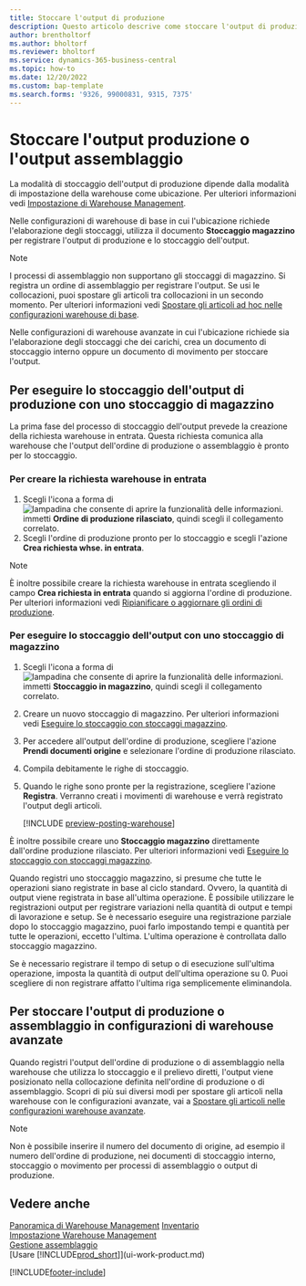```yaml
---
title: Stoccare l'output di produzione
description: Questo articolo descrive come stoccare l'output di produzione.
author: brentholtorf
ms.author: bholtorf
ms.reviewer: bholtorf
ms.service: dynamics-365-business-central
ms.topic: how-to
ms.date: 12/20/2022
ms.custom: bap-template
ms.search.forms: '9326, 99000831, 9315, 7375'
---
```

# <a name="put-away-production-or-assembly-output"></a>Stoccare l'output produzione o l'output assemblaggio

La modalità di stoccaggio dell'output di produzione dipende dalla modalità di impostazione della warehouse come ubicazione. Per ulteriori informazioni vedi [Impostazione di Warehouse Management](warehouse-setup-warehouse.md).  

Nelle configurazioni di warehouse di base in cui l'ubicazione richiede l'elaborazione degli stoccaggi, utilizza il documento **Stoccaggio magazzino** per registrare l'output di produzione e lo stoccaggio dell'output.  

> [!NOTE]  
> I processi di assemblaggio non supportano gli stoccaggi di magazzino. Si registra un ordine di assemblaggio per registrare l'output. Se usi le collocazioni, puoi spostare gli articoli tra collocazioni in un secondo momento. Per ulteriori informazioni vedi [Spostare gli articoli ad hoc nelle configurazioni warehouse di base](warehouse-how-to-move-items-ad-hoc-in-basic-warehousing.md).  

Nelle configurazioni di warehouse avanzate in cui l'ubicazione richiede sia l'elaborazione degli stoccaggi che dei carichi, crea un documento di stoccaggio interno oppure un documento di movimento per stoccare l'output.  

## <a name="to-put-away-production-output-with-an-inventory-put-away"></a>Per eseguire lo stoccaggio dell'output di produzione con uno stoccaggio di magazzino

La prima fase del processo di stoccaggio dell'output prevede la creazione della richiesta warehouse in entrata. Questa richiesta comunica alla warehouse che l'output dell'ordine di produzione o assemblaggio è pronto per lo stoccaggio.

### <a name="to-create-the-inbound-warehouse-request"></a>Per creare la richiesta warehouse in entrata

1. Scegli l'icona a forma di ![lampadina che consente di aprire la funzionalità delle informazioni.](media/ui-search/search_small.png "Dimmi cosa vuoi fare") immetti **Ordine di produzione rilasciato**, quindi scegli il collegamento correlato.  
2. Scegli l'ordine di produzione pronto per lo stoccaggio e scegli l'azione **Crea richiesta whse. in entrata**.  

> [!NOTE]  
> È inoltre possibile creare la richiesta warehouse in entrata scegliendo il campo **Crea richiesta in entrata** quando si aggiorna l'ordine di produzione. Per ulteriori informazioni vedi [Ripianificare o aggiornare gli ordini di produzione](production-how-to-replan-refresh-production-orders.md).  

### <a name="to-put-output-away-with-an-inventory-put-away"></a>Per eseguire lo stoccaggio dell'output con uno stoccaggio di magazzino

1. Scegli l'icona a forma di ![lampadina che consente di aprire la funzionalità delle informazioni.](media/ui-search/search_small.png "Dimmi cosa vuoi fare") immetti **Stoccaggio in magazzino**, quindi scegli il collegamento correlato.  
2. Creare un nuovo stoccaggio di magazzino. Per ulteriori informazioni vedi [Eseguire lo stoccaggio con stoccaggi magazzino](warehouse-how-to-put-items-away-with-inventory-put-aways.md).
3. Per accedere all'output dell'ordine di produzione, scegliere l'azione **Prendi documenti origine** e selezionare l'ordine di produzione rilasciato.  
4. Compila debitamente le righe di stoccaggio.
5. Quando le righe sono pronte per la registrazione, scegliere l'azione **Registra**. Verranno creati i movimenti di warehouse e verrà registrato l'output degli articoli.  

    [!INCLUDE [preview-posting-warehouse](includes/preview-posting-warehouse.md)]

È inoltre possibile creare uno **Stoccaggio magazzino** direttamente dall'ordine produzione rilasciato. Per ulteriori informazioni vedi [Eseguire lo stoccaggio con stoccaggi magazzino](warehouse-how-to-put-items-away-with-inventory-put-aways.md).  

Quando registri uno stoccaggio magazzino, si presume che tutte le operazioni siano registrate in base al ciclo standard. Ovvero, la quantità di output viene registrata in base all'ultima operazione. È possibile utilizzare le registrazioni output per registrare variazioni nella quantità di output e tempi di lavorazione e setup. Se è necessario eseguire una registrazione parziale dopo lo stoccaggio magazzino, puoi farlo impostando tempi e quantità per tutte le operazioni, eccetto l'ultima. L'ultima operazione è controllata dallo stoccaggio magazzino.  

Se è necessario registrare il tempo di setup o di esecuzione sull'ultima operazione, imposta la quantità di output dell'ultima operazione su 0. Puoi scegliere di non registrare affatto l'ultima riga semplicemente eliminandola.

## <a name="to-put-assembly-and-production-output-away-in-advanced-warehouse-configurations"></a>Per stoccare l'output di produzione o assemblaggio in configurazioni di warehouse avanzate

Quando registri l'output dell'ordine di produzione o di assemblaggio nella warehouse che utilizza lo stoccaggio e il prelievo diretti, l'output viene posizionato nella collocazione definita nell'ordine di produzione o di assemblaggio. Scopri di più sui diversi modi per spostare gli articoli nella warehouse con le configurazioni avanzate, vai a [Spostare gli articoli nelle configurazioni warehouse avanzate](warehouse-how-to-move-items-in-advanced-warehousing.md#to-move-items-with-the-warehouse-movement-worksheet).

> [!NOTE]  
> Non è possibile inserire il numero del documento di origine, ad esempio il numero dell'ordine di produzione, nei documenti di stoccaggio interno, stoccaggio o movimento per processi di assemblaggio o output di produzione.  

## <a name="see-also"></a>Vedere anche

[Panoramica di Warehouse Management](design-details-warehouse-management.md)
[Inventario](inventory-manage-inventory.md)  
[Impostazione Warehouse Management](warehouse-setup-warehouse.md)  
[Gestione assemblaggio](assembly-assemble-items.md)  
[Usare [!INCLUDE[prod_short](includes/prod_short.md)]](ui-work-product.md)

[!INCLUDE[footer-include](includes/footer-banner.md)]
